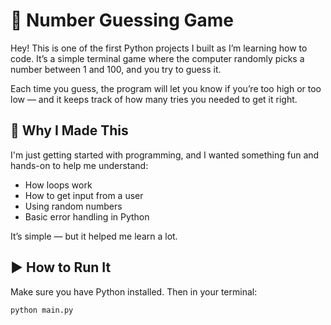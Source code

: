  # 🎯 Number Guessing Game

Hey! This is one of the first Python projects I built as I’m learning how to code. It’s a simple terminal game where the computer randomly picks a number between 1 and 100, and you try to guess it.

Each time you guess, the program will let you know if you’re too high or too low — and it keeps track of how many tries you needed to get it right.

## 🧠 Why I Made This

I'm just getting started with programming, and I wanted something fun and hands-on to help me understand:
- How loops work
- How to get input from a user
- Using random numbers
- Basic error handling in Python

It’s simple — but it helped me learn a lot.

## ▶️ How to Run It

Make sure you have Python installed. Then in your terminal:

```bash
python main.py
